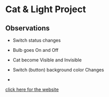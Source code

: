 # Cat & Light Project

## Observations

- Switch status changes
- Bulb goes On and Off
- Cat become Visible and Invisible
- Switch (button) background color Changes

- 
[ click here for the website ](phanicat.ccbp.tech)

